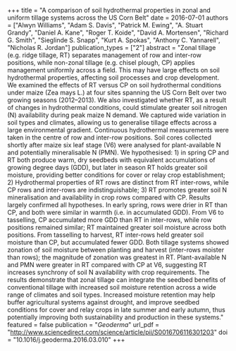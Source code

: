 +++
title = "A comparison of soil hydrothermal properties in zonal and uniform tillage systems across the US Corn Belt"
date = 2016-07-01
authors = ["Alwyn Williams", "Adam S. Davis", "Patrick M. Ewing", "A. Stuart Grandy", "Daniel A. Kane", "Roger T. Koide", "David A. Mortensen", "Richard G. Smith", "Sieglinde S. Snapp", "Kurt A. Spokas", "Anthony C. Yannarell", "Nicholas R. Jordan"]
publication_types = ["2"]
abstract = "Zonal tillage (e.g. ridge tillage, RT) separates management of row and inter-row positions, while non-zonal tillage (e.g. chisel plough, CP) applies management uniformly across a field. This may have large effects on soil hydrothermal properties, affecting soil processes and crop development. We examined the effects of RT versus CP on soil hydrothermal conditions under maize (Zea mays L.) at four sites spanning the US Corn Belt over two growing seasons (2012–2013). We also investigated whether RT, as a result of changes in hydrothermal conditions, could stimulate greater soil nitrogen (N) availability during peak maize N demand. We captured wide variation in soil types and climates, allowing us to generalise tillage effects across a large environmental gradient. Continuous hydrothermal measurements were taken in the centre of row and inter-row positions. Soil cores collected shortly after maize six leaf stage (V6) were analysed for plant-available N and potentially mineralisable N (PMN). We hypothesised: 1) in spring CP and RT both produce warm, dry seedbeds with equivalent accumulations of growing degree days (GDD), but later in season RT holds greater soil moisture, providing better conditions for cover or relay crop establishment; 2) Hydrothermal properties of RT rows are distinct from RT inter-rows, while CP rows and inter-rows are indistinguishable; 3) RT promotes greater soil N mineralisation and availability in crop rows compared with CP. Results largely confirmed all hypotheses. In early spring, rows were drier in RT than CP, and both were similar in warmth (i.e. in accumulated GDD). From V6 to tasselling, CP accumulated more GDD than RT in inter-rows, while row positions remained similar; RT maintained greater soil moisture across both positions. From tasselling to harvest, RT inter-rows held greater soil moisture than CP, but accumulated fewer GDD. Both tillage systems showed zonation of soil moisture between planting and harvest (inter-rows moister than rows); the magnitude of zonation was greatest in RT. Plant-available N and PMN were greater in RT compared with CP at V6, suggesting RT increases synchrony of soil N availability with crop requirements. The results demonstrate that zonal tillage can integrate the seedbed benefits of conventional tillage with increased soil moisture retention across a wide range of climates and soil types. Increased moisture retention may help buffer agricultural systems against drought, and improve seedbed conditions for cover and relay crops in late summer and early autumn, thus potentially improving both sustainability and production in these systems."
featured = false
publication = "*Geoderma*"
url_pdf = "http://www.sciencedirect.com/science/article/pii/S0016706116301203"
doi = "10.1016/j.geoderma.2016.03.010"
+++

